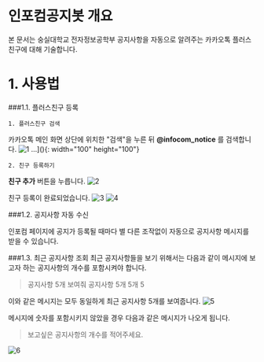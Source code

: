 # 인포컴공지봇 개요 
본 문서는 숭실대학교 전자정보공학부 공지사항을 자동으로 알려주는 카카오톡 플러스친구에 대해 기술합니다.

# 1. 사용법
###1.1. 플러스친구 등록

	1. 플러스친구 검색

카카오톡 메인 화면 상단에 위치한 "검색"을 누른 뒤 **@infocom_notice** 를 검색합니다.
![1](https://user-images.githubusercontent.com/36123202/36639821-ccb7bfa6-1a57-11e8-8aeb-48264accf345.PNG)
…](){: width="100" height="100"}

	2. 친구 등록하기

**친구 추가** 버튼을 누릅니다.
![2](https://user-images.githubusercontent.com/36123202/36639834-1ebd6d32-1a58-11e8-8ec0-565b4c1eea25.PNG)


친구 등록이 완료되었습니다.
![3](https://user-images.githubusercontent.com/36123202/36639843-2ddc8438-1a58-11e8-9582-59b81ddea430.PNG)
![4](https://user-images.githubusercontent.com/36123202/36639861-7dbd2066-1a58-11e8-93a8-96dc910e1b3d.PNG)

###1.2. 공지사항 자동 수신

인포컴 페이지에 공지가 등록될 때마다 별 다른 조작없이 자동으로 공지사항 메시지를 받을 수 있습니다. 


###1.3. 최근 공지사항 조회
최근 공지사항들을 보기 위해서는 다음과 같이 메시지에 보고자 하는 공지사항의 개수를 포함시켜야 합니다. 

> 공지사항 5개 보여줘
> 공지사항 5개
> 5개
> 5

이와 같은 메시지는 모두 동일하게 최근 공지사항 5개를 보여줍니다.
![5](https://user-images.githubusercontent.com/36123202/36639866-97da1e54-1a58-11e8-89b6-f9d8a54e3081.PNG)

 메시지에 숫자를 포함시키지 않았을 경우 다음과 같은 메시지가 나오게 됩니다.
 
> 보고싶은 공지사항의 개수를 적어주세요.

![6](https://user-images.githubusercontent.com/36123202/36639877-e822d612-1a58-11e8-9077-41f7ad4963ea.PNG)
